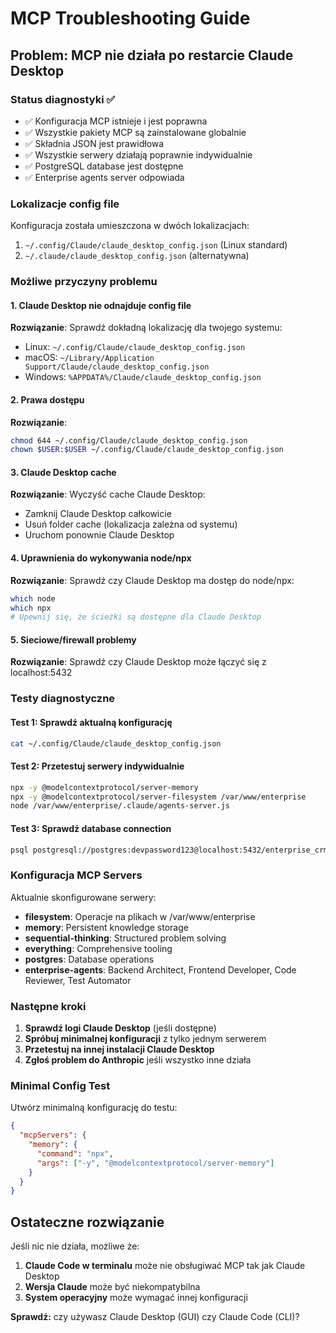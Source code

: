 # MCP Troubleshooting Guide

## Problem: MCP nie działa po restarcie Claude Desktop

### Status diagnostyki ✅
- ✅ Konfiguracja MCP istnieje i jest poprawna
- ✅ Wszystkie pakiety MCP są zainstalowane globalnie  
- ✅ Składnia JSON jest prawidłowa
- ✅ Wszystkie serwery działają poprawnie indywidualnie
- ✅ PostgreSQL database jest dostępne
- ✅ Enterprise agents server odpowiada

### Lokalizacje config file
Konfiguracja została umieszczona w dwóch lokalizacjach:
1. `~/.config/Claude/claude_desktop_config.json` (Linux standard)
2. `~/.claude/claude_desktop_config.json` (alternatywna)

### Możliwe przyczyny problemu

#### 1. **Claude Desktop nie odnajduje config file**
**Rozwiązanie**: Sprawdź dokładną lokalizację dla twojego systemu:
- Linux: `~/.config/Claude/claude_desktop_config.json`
- macOS: `~/Library/Application Support/Claude/claude_desktop_config.json`
- Windows: `%APPDATA%/Claude/claude_desktop_config.json`

#### 2. **Prawa dostępu**
**Rozwiązanie**:
```bash
chmod 644 ~/.config/Claude/claude_desktop_config.json
chown $USER:$USER ~/.config/Claude/claude_desktop_config.json
```

#### 3. **Claude Desktop cache**
**Rozwiązanie**: Wyczyść cache Claude Desktop:
- Zamknij Claude Desktop całkowicie
- Usuń folder cache (lokalizacja zależna od systemu)
- Uruchom ponownie Claude Desktop

#### 4. **Uprawnienia do wykonywania node/npx**
**Rozwiązanie**: Sprawdź czy Claude Desktop ma dostęp do node/npx:
```bash
which node
which npx
# Upewnij się, że ścieżki są dostępne dla Claude Desktop
```

#### 5. **Sieciowe/firewall problemy**
**Rozwiązanie**: Sprawdź czy Claude Desktop może łączyć się z localhost:5432

### Testy diagnostyczne

#### Test 1: Sprawdź aktualną konfigurację
```bash
cat ~/.config/Claude/claude_desktop_config.json
```

#### Test 2: Przetestuj serwery indywidualnie
```bash
npx -y @modelcontextprotocol/server-memory
npx -y @modelcontextprotocol/server-filesystem /var/www/enterprise
node /var/www/enterprise/.claude/agents-server.js
```

#### Test 3: Sprawdź database connection
```bash
psql postgresql://postgres:devpassword123@localhost:5432/enterprise_crm -c "SELECT 1;"
```

### Konfiguracja MCP Servers

Aktualnie skonfigurowane serwery:
- **filesystem**: Operacje na plikach w /var/www/enterprise
- **memory**: Persistent knowledge storage
- **sequential-thinking**: Structured problem solving
- **everything**: Comprehensive tooling
- **postgres**: Database operations
- **enterprise-agents**: Backend Architect, Frontend Developer, Code Reviewer, Test Automator

### Następne kroki

1. **Sprawdź logi Claude Desktop** (jeśli dostępne)
2. **Spróbuj minimalnej konfiguracji** z tylko jednym serwerem
3. **Przetestuj na innej instalacji Claude Desktop**
4. **Zgłoś problem do Anthropic** jeśli wszystko inne działa

### Minimal Config Test
Utwórz minimalną konfigurację do testu:
```json
{
  "mcpServers": {
    "memory": {
      "command": "npx",
      "args": ["-y", "@modelcontextprotocol/server-memory"]
    }
  }
}
```

## Ostateczne rozwiązanie

Jeśli nic nie działa, możliwe że:
1. **Claude Code w terminalu** może nie obsługiwać MCP tak jak Claude Desktop
2. **Wersja Claude** może być niekompatybilna
3. **System operacyjny** może wymagać innej konfiguracji

**Sprawdź:** czy używasz Claude Desktop (GUI) czy Claude Code (CLI)?
